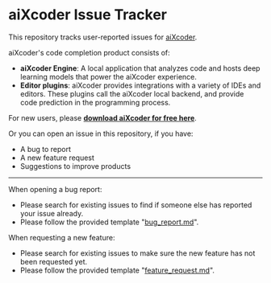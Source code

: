 # aiXcoder Issue Tracker
This repository tracks user-reported issues for [aiXcoder](https://aixcoder.com/en). 

aiXcoder's code completion product consists
of:

- __aiXcoder Engine__: A local application that analyzes code and hosts deep learning models that power the aiXcoder
experience.
- __Editor plugins__: aiXcoder provides integrations with a variety of IDEs and editors. These plugins call the aiXcoder local backend, and provide code prediction in the programming process.

For new users, please [__download aiXcoder for free here__](https://aixcoder.com/en/#/Download).

Or you can open an issue in this repository, if you have:

- A bug to report
- A new feature request
- Suggestions to improve products

---



When opening a bug report:

- Please search for existing issues to find if someone else has reported your issue already. 
- Please follow the provided template "[bug_report.md](https://github.com/aixcoder-plugin/issue-tracker/blob/master/template/bug_report.md)".

When requesting a new feature:

- Please search for existing issues to make sure the new feature has not been requested yet. 
- Please follow the provided template "[feature_request.md](https://github.com/aixcoder-plugin/issue-tracker/blob/master/template/feature_request.md)".

